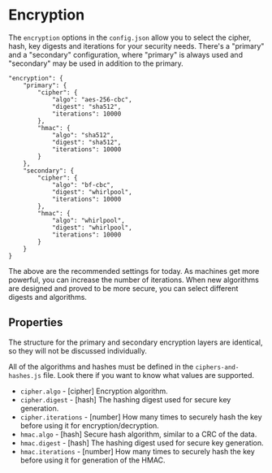 Encryption
==========

The `encryption` options in the `config.json` allow you to select the cipher, hash, key digests and iterations for your security needs.  There's a "primary" and a "secondary" configuration, where "primary" is always used and "secondary" may be used in addition to the primary.

    "encryption": {
        "primary": {
            "cipher": {
                "algo": "aes-256-cbc",
                "digest": "sha512",
                "iterations": 10000
            },
            "hmac": {
                "algo": "sha512",
                "digest": "sha512",
                "iterations": 10000
            }
        },
        "secondary": {
            "cipher": {
                "algo": "bf-cbc",
                "digest": "whirlpool",
                "iterations": 10000
            },
            "hmac": {
                "algo": "whirlpool",
                "digest": "whirlpool",
                "iterations": 10000
            }
        }
    }

The above are the recommended settings for today.  As machines get more powerful, you can increase the number of iterations.  When new algorithms are designed and proved to be more secure, you can select different digests and algorithms.

Properties
----------

The structure for the primary and secondary encryption layers are identical, so they will not be discussed individually.

All of the algorithms and hashes must be defined in the `ciphers-and-hashes.js` file.  Look there if you want to know what values are supported.

* `cipher.algo` - [cipher] Encryption algorithm.
* `cipher.digest` - [hash] The hashing digest used for secure key generation.
* `cipher.iterations` - [number] How many times to securely hash the key before using it for encryption/decryption.
* `hmac.algo` - [hash] Secure hash algorithm, similar to a CRC of the data.
* `hmac.digest` - [hash] The hashing digest used for secure key generation.
* `hmac.iterations` - [number] How many times to securely hash the key before using it for generation of the HMAC.
